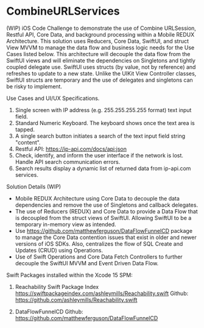 # CombineURLServices

(WIP) iOS Code Challenge to demonstrate the use of Combine URLSession, Restful API, Core Data, and background processing within a Mobile REDUX Architecture.  This solution uses Reducers, Core Data, SwiftUI, and struct View MVVM to manage the data flow and business logic needs for the Use Cases listed below.  This architecture will decouple the data flow from the SwiftUI views and will eliminate the dependencies on Singletons and tightly coupled delegate use.  SwiftUI uses structs (by value, not by reference) and refreshes to update to a new state.  Unlike the UIKit View Controller classes, SwiftUI structs are temporary and the use of delegates and singletons can be risky to implement.

Use Cases and UI/UX Specifications. 

1. Single screen with IP address (e.g. 255.255.255.255 format) text input field. 
2. Standard Numeric Keyboard. The keyboard shows once the text area is tapped. 
3. A single search button initiates a search of the text input field string "content".
4. Restful API: https://ip-api.com/docs/api:json 
5. Check, identify, and inform the user interface if the network is lost. Handle API search communication errors.  
6. Search results display a dynamic list of returned data from ip-api.com services. 


Solution Details (WIP)

- Mobile REDUX Architecture using Core Data to decouple the data dependencies and remove the use of Singletons and callback delegates. 
- The use of Reducers (REDUX) and Core Data to provide a Data Flow that is decoupled from the struct views of SwiftUI. Allowing SwiftUI to be a temporary in-memory view as intended.
- Use https://github.com/matthewferguson/DataFlowFunnelCD package to manage the Core Data contention issues that exist in older and newer versions of iOS SDKs.  Also, centralizes the flow of SQL Create and Updates (CRUD) using Operations.
- Use of Swift Operations and Core Data Fetch Controllers to further decouple the SwiftUI MVVM and Event Driven Data Flow.  

Swift Packages installed within the Xcode 15 SPM:

1. Reachability 
Swift Package Index https://swiftpackageindex.com/ashleymills/Reachability.swift
Github: https://github.com/ashleymills/Reachability.swift

2. DataFlowFunnelCD
Github: https://github.com/matthewferguson/DataFlowFunnelCD
